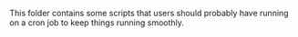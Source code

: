 This folder contains some scripts that users should probably have running on a cron job to keep things running smoothly.
